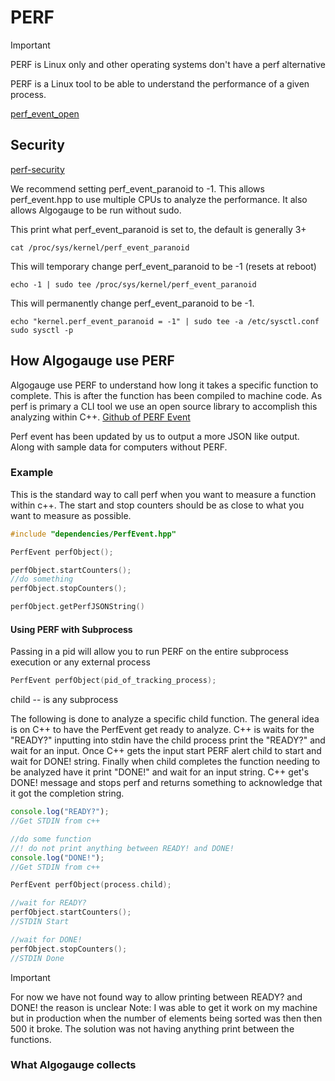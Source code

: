 # PERF

> [!IMPORTANT]
> PERF is Linux only and other operating systems don't have a perf alternative

PERF is a Linux tool to be able to understand the performance of a given process.

[perf_event_open](https://man7.org/linux/man-pages/man2/perf_event_open.2.html#Arguments)

## Security

[perf-security](https://www.kernel.org/doc/html/latest/admin-guide/perf-security.html)

We recommend setting perf_event_paranoid to -1. This allows perf_event.hpp to use multiple CPUs to analyze the performance. It also allows Algogauge to be run without sudo.

This print what perf_event_paranoid is set to, the default is generally 3+

```shell
cat /proc/sys/kernel/perf_event_paranoid
```

This will temporary change perf_event_paranoid to be -1 (resets at reboot)

```shell
echo -1 | sudo tee /proc/sys/kernel/perf_event_paranoid 
```

This will permanently change perf_event_paranoid to be -1.

```shell
echo "kernel.perf_event_paranoid = -1" | sudo tee -a /etc/sysctl.conf
sudo sysctl -p
```

## How Algogauge use PERF

Algogauge use PERF to understand how long it takes a specific function to complete. This is after the function has been compiled to machine code. As perf is primary a CLI tool we use an open source library to accomplish this analyzing within C++. [Github of PERF Event](https://github.com/viktorleis/perfevent)

Perf event has been updated by us to output a more JSON like output. Along with sample data for computers without PERF.

### Example

This is the standard way to call perf when you want to measure a function within c++. The start and stop counters should be as close to what you want to measure as possible.

```c++
#include "dependencies/PerfEvent.hpp"

PerfEvent perfObject();

perfObject.startCounters();
//do something
perfObject.stopCounters();

perfObject.getPerfJSONString()
```

#### Using PERF with Subprocess

Passing in a pid will allow you to run PERF on the entire subprocess execution or any external process

```c++
PerfEvent perfObject(pid_of_tracking_process);
```

child -- is any subprocess

The following is done to analyze a specific child function. The general idea is on C++ to have the PerfEvent get ready to analyze. C++ is waits for the "READY?"  inputting into stdin have the child process print the "READY?" and wait for an input. Once C++ gets the input start PERF alert child to start and wait for DONE! string. Finally when child completes the function needing to be analyzed have it print "DONE!" and wait for an input string. C++ get's DONE! message and stops perf and returns something to acknowledge that it got the completion string.

```js
console.log("READY?");
//Get STDIN from c++

//do some function
//! do not print anything between READY! and DONE!
console.log("DONE!");
//Get STDIN from c++
```

```c++
PerfEvent perfObject(process.child);

//wait for READY?
perfObject.startCounters();
//STDIN Start

//wait for DONE!
perfObject.stopCounters();
//STDIN Done
```

> [!IMPORTANT]
> For now we have not found way to allow printing between READY? and DONE! the reason is unclear
> Note: I was able to get it work on my machine but in production when the number of elements being sorted was then then 500 it broke.
> The solution was not having anything print between the functions.

### What Algogauge collects
